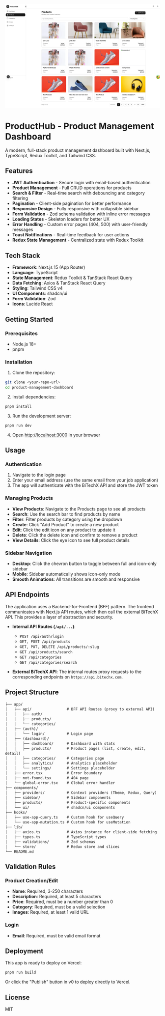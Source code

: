 ![ProductHub Preview](src/assets/readme-image.png)

# ProductHub - Product Management Dashboard

A modern, full-stack product management dashboard built with Next.js, TypeScript, Redux Toolkit, and Tailwind CSS.

## Features

- **JWT Authentication** - Secure login with email-based authentication
- **Product Management** - Full CRUD operations for products
- **Search & Filter** - Real-time search with debouncing and category filtering
- **Pagination** - Client-side pagination for better performance
- **Responsive Design** - Fully responsive with collapsible sidebar
- **Form Validation** - Zod schema validation with inline error messages
- **Loading States** - Skeleton loaders for better UX
- **Error Handling** - Custom error pages (404, 500) with user-friendly messages
- **Toast Notifications** - Real-time feedback for user actions
- **Redux State Management** - Centralized state with Redux Toolkit

## Tech Stack

- **Framework**: Next.js 15 (App Router)
- **Language**: TypeScript
- **State Management**: Redux Toolkit & TanStack React Query
- **Data Fetching**: Axios & TanStack React Query
- **Styling**: Tailwind CSS v4
- **UI Components**: shadcn/ui
- **Form Validation**: Zod
- **Icons**: Lucide React

## Getting Started

### Prerequisites

- Node.js 18+ 
- pnpm

### Installation

1. Clone the repository:
```bash
git clone <your-repo-url>
cd product-management-dashboard
```

2. Install dependencies:
```bash
pnpm install
```

3. Run the development server:
```bash
pnpm run dev
```

4. Open [http://localhost:3000](http://localhost:3000) in your browser

## Usage

### Authentication

1. Navigate to the login page
2. Enter your email address (use the same email from your job application)
3. The app will authenticate with the BiTechX API and store the JWT token

### Managing Products

- **View Products**: Navigate to the Products page to see all products
- **Search**: Use the search bar to find products by name
- **Filter**: Filter products by category using the dropdown
- **Create**: Click "Add Product" to create a new product
- **Edit**: Click the edit icon on any product to update it
- **Delete**: Click the delete icon and confirm to remove a product
- **View Details**: Click the eye icon to see full product details

### Sidebar Navigation

- **Desktop**: Click the chevron button to toggle between full and icon-only sidebar
- **Mobile**: Sidebar automatically shows icon-only mode
- **Smooth Animations**: All transitions are smooth and responsive

## API Endpoints

The application uses a Backend-for-Frontend (BFF) pattern. The frontend communicates with Next.js API routes, which then call the external BiTechX API. This provides a layer of abstraction and security.

- **Internal API Routes (`/api/...`)**:
  - `POST /api/auth/login`
  - `GET, POST /api/products`
  - `GET, PUT, DELETE /api/products/:slug`
  - `GET /api/products/search`
  - `GET /api/categories`
  - `GET /api/categories/search`

- **External BiTechX API**: The internal routes proxy requests to the corresponding endpoints on `https://api.bitechx.com`.

## Project Structure

```
├── app/
│   ├── api/                # BFF API Routes (proxy to external API)
│   │   ├── auth/
│   │   ├── products/
│   │   └── categories/
│   ├── (auth)/
│   │   └── login/          # Login page
│   ├── (dashboard)/
│   │   ├── dashboard/      # Dashboard with stats
│   │   ├── products/       # Product pages (list, create, edit, detail)
│   │   ├── categories/     # Categories page
│   │   ├── analytics/      # Analytics placeholder
│   │   └── settings/       # Settings placeholder
│   ├── error.tsx           # Error boundary
│   ├── not-found.tsx       # 404 page
│   └── global-error.tsx    # Global error handler
├── components/
│   ├── providers/          # Context providers (Theme, Redux, Query)
│   ├── sidebar/            # Sidebar components
│   ├── products/           # Product-specific components
│   └── ui/                 # shadcn/ui components
├── hooks/
│   ├── use-app-query.ts    # Custom hook for useQuery
│   └── use-app-mutation.ts # Custom hook for useMutation
├── lib/
│   ├── axios.ts            # Axios instance for client-side fetching
│   ├── types.ts            # TypeScript types
│   ├── validations/        # Zod schemas
│   └── store/              # Redux store and slices
└── README.md
```

## Validation Rules

### Product Creation/Edit

- **Name**: Required, 3-250 characters
- **Description**: Required, at least 5 characters
- **Price**: Required, must be a number greater than 0
- **Category**: Required, must be a valid selection
- **Images**: Required, at least 1 valid URL

### Login

- **Email**: Required, must be valid email format

## Deployment

This app is ready to deploy on Vercel:

```bash
pnpm run build
```

Or click the "Publish" button in v0 to deploy directly to Vercel.

## License

MIT